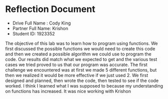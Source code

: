 # Reflection Document

* Drive Full Name  : Cody King
* Partner Full Name: Krishon
* Student ID: 1923352


The objective of this lab was to 
learn how to program using functions. We first discussed
the possible functions we would need to create this code
and then we created a possible algorithm we could use to
program the code. Our results did match what we expected to get
and the various test cases we tried proved to us that our program was accurate.
The first challenge we encountered was at first we made 5 different functions, but then we realized
it would be more effective if we just used 2.
We first designed and planned, then wrote the code, then tested to see if the code worked.
I think I learned what I was supposed to because my understanding on functions has increased. It was nice 
working with Krishon


